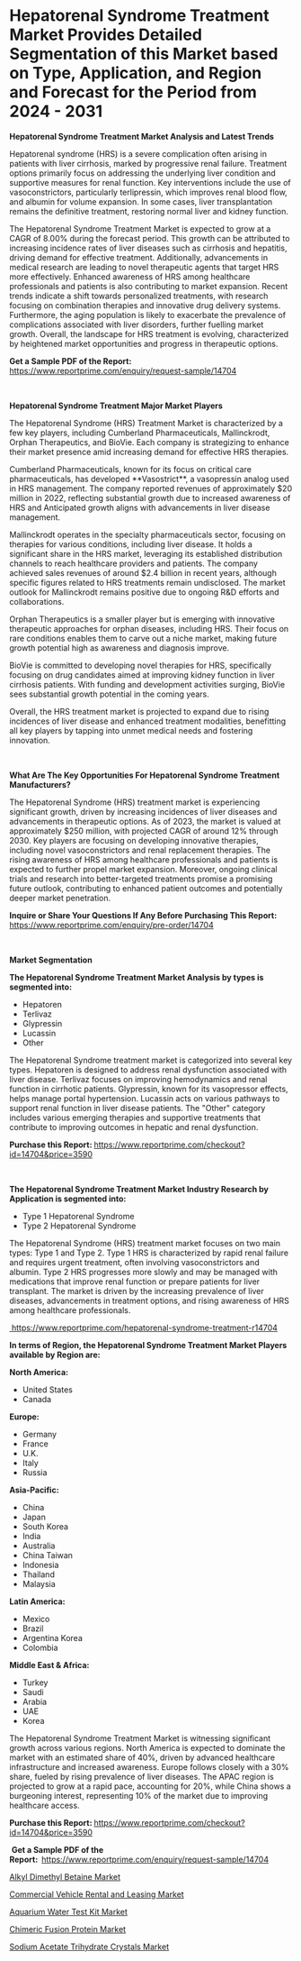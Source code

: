 <p><h1>Hepatorenal Syndrome Treatment Market Provides Detailed Segmentation of this Market based on Type, Application, and Region and Forecast for the Period from 2024 - 2031</h1></p><p><strong>Hepatorenal Syndrome Treatment Market Analysis and Latest Trends</strong></p>
<p><p>Hepatorenal syndrome (HRS) is a severe complication often arising in patients with liver cirrhosis, marked by progressive renal failure. Treatment options primarily focus on addressing the underlying liver condition and supportive measures for renal function. Key interventions include the use of vasoconstrictors, particularly terlipressin, which improves renal blood flow, and albumin for volume expansion. In some cases, liver transplantation remains the definitive treatment, restoring normal liver and kidney function.</p><p>The Hepatorenal Syndrome Treatment Market is expected to grow at a CAGR of 8.00% during the forecast period. This growth can be attributed to increasing incidence rates of liver diseases such as cirrhosis and hepatitis, driving demand for effective treatment. Additionally, advancements in medical research are leading to novel therapeutic agents that target HRS more effectively. Enhanced awareness of HRS among healthcare professionals and patients is also contributing to market expansion. Recent trends indicate a shift towards personalized treatments, with research focusing on combination therapies and innovative drug delivery systems. Furthermore, the aging population is likely to exacerbate the prevalence of complications associated with liver disorders, further fuelling market growth. Overall, the landscape for HRS treatment is evolving, characterized by heightened market opportunities and progress in therapeutic options.</p></p>
<p><strong>Get a Sample PDF of the Report:&nbsp;</strong> <a href="https://www.reportprime.com/enquiry/request-sample/14704?utm_campaign=1133&utm_medium=2&utm_source=Github&utm_content=ia&utm_term=16112024&utm_id=hepatorenal-syndrome-treatment">https://www.reportprime.com/enquiry/request-sample/14704</a></p>
<p>&nbsp;</p>
<p><strong>Hepatorenal Syndrome Treatment Major Market Players</strong></p>
<p><p>The Hepatorenal Syndrome (HRS) Treatment Market is characterized by a few key players, including Cumberland Pharmaceuticals, Mallinckrodt, Orphan Therapeutics, and BioVie. Each company is strategizing to enhance their market presence amid increasing demand for effective HRS therapies.</p><p>Cumberland Pharmaceuticals, known for its focus on critical care pharmaceuticals, has developed **Vasostrict**, a vasopressin analog used in HRS management. The company reported revenues of approximately $20 million in 2022, reflecting substantial growth due to increased awareness of HRS and Anticipated growth aligns with advancements in liver disease management.</p><p>Mallinckrodt operates in the specialty pharmaceuticals sector, focusing on therapies for various conditions, including liver disease. It holds a significant share in the HRS market, leveraging its established distribution channels to reach healthcare providers and patients. The company achieved sales revenues of around $2.4 billion in recent years, although specific figures related to HRS treatments remain undisclosed. The market outlook for Mallinckrodt remains positive due to ongoing R&D efforts and collaborations.</p><p>Orphan Therapeutics is a smaller player but is emerging with innovative therapeutic approaches for orphan diseases, including HRS. Their focus on rare conditions enables them to carve out a niche market, making future growth potential high as awareness and diagnosis improve.</p><p>BioVie is committed to developing novel therapies for HRS, specifically focusing on drug candidates aimed at improving kidney function in liver cirrhosis patients. With funding and development activities surging, BioVie sees substantial growth potential in the coming years.</p><p>Overall, the HRS treatment market is projected to expand due to rising incidences of liver disease and enhanced treatment modalities, benefitting all key players by tapping into unmet medical needs and fostering innovation.</p></p>
<p>&nbsp;</p>
<p><strong>What Are The Key Opportunities For Hepatorenal Syndrome Treatment Manufacturers?</strong></p>
<p><p>The Hepatorenal Syndrome (HRS) treatment market is experiencing significant growth, driven by increasing incidences of liver diseases and advancements in therapeutic options. As of 2023, the market is valued at approximately $250 million, with projected CAGR of around 12% through 2030. Key players are focusing on developing innovative therapies, including novel vasoconstrictors and renal replacement therapies. The rising awareness of HRS among healthcare professionals and patients is expected to further propel market expansion. Moreover, ongoing clinical trials and research into better-targeted treatments promise a promising future outlook, contributing to enhanced patient outcomes and potentially deeper market penetration.</p></p>
<p><strong>Inquire or Share Your Questions If Any Before Purchasing This Report:</strong> <a href="https://www.reportprime.com/enquiry/pre-order/14704?utm_campaign=1133&utm_medium=2&utm_source=Github&utm_content=ia&utm_term=16112024&utm_id=hepatorenal-syndrome-treatment">https://www.reportprime.com/enquiry/pre-order/14704</a></p>
<p>&nbsp;</p>
<p><strong>Market Segmentation</strong></p>
<p><strong>The Hepatorenal Syndrome Treatment Market Analysis by types is segmented into:</strong></p>
<p><ul><li>Hepatoren</li><li>Terlivaz</li><li>Glypressin</li><li>Lucassin</li><li>Other</li></ul></p>
<p><p>The Hepatorenal Syndrome treatment market is categorized into several key types. Hepatoren is designed to address renal dysfunction associated with liver disease. Terlivaz focuses on improving hemodynamics and renal function in cirrhotic patients. Glypressin, known for its vasopressor effects, helps manage portal hypertension. Lucassin acts on various pathways to support renal function in liver disease patients. The "Other" category includes various emerging therapies and supportive treatments that contribute to improving outcomes in hepatic and renal dysfunction.</p></p>
<p><strong>Purchase this Report:&nbsp;</strong><a href="https://www.reportprime.com/checkout?id=14704&price=3590&utm_campaign=1133&utm_medium=2&utm_source=Github&utm_content=ia&utm_term=16112024&utm_id=hepatorenal-syndrome-treatment">https://www.reportprime.com/checkout?id=14704&price=3590</a></p>
<p>&nbsp;</p>
<p><strong>The Hepatorenal Syndrome Treatment Market Industry Research by Application is segmented into:</strong></p>
<p><ul><li>Type 1 Hepatorenal Syndrome</li><li>Type 2 Hepatorenal Syndrome</li></ul></p>
<p><p>The Hepatorenal Syndrome (HRS) treatment market focuses on two main types: Type 1 and Type 2. Type 1 HRS is characterized by rapid renal failure and requires urgent treatment, often involving vasoconstrictors and albumin. Type 2 HRS progresses more slowly and may be managed with medications that improve renal function or prepare patients for liver transplant. The market is driven by the increasing prevalence of liver diseases, advancements in treatment options, and rising awareness of HRS among healthcare professionals.</p></p>
<p><a href="https://www.reportprime.com/hepatorenal-syndrome-treatment-r14704?utm_campaign=1133&utm_medium=2&utm_source=Github&utm_content=ia&utm_term=16112024&utm_id=hepatorenal-syndrome-treatment">&nbsp;https://www.reportprime.com/hepatorenal-syndrome-treatment-r14704</a></p>
<p><strong>In terms of Region, the Hepatorenal Syndrome Treatment Market Players available by Region are:</strong></p>
<p>
    <p> <strong> North America: </strong>
        <ul>
            <li>United States</li>
            <li>Canada</li>
        </ul>
        </p> 
    <p> <strong> Europe: </strong>
        <ul>
            <li>Germany</li>
            <li>France</li>
            <li>U.K.</li>
            <li>Italy</li>
            <li>Russia</li>
        </ul>
        </p> 
    <p> <strong> Asia-Pacific: </strong>
        <ul>
            <li>China</li>
            <li>Japan</li>
            <li>South Korea</li>
            <li>India</li>
            <li>Australia</li>
            <li>China Taiwan</li>
            <li>Indonesia</li>
            <li>Thailand</li>
            <li>Malaysia</li>
        </ul>
        </p> 
    <p> <strong> Latin America: </strong>
        <ul>
            <li>Mexico</li>
            <li>Brazil</li>
            <li>Argentina Korea</li>
            <li>Colombia</li>
        </ul>
        </p> 
    <p> <strong> Middle East & Africa: </strong>
        <ul>
            <li>Turkey</li>
            <li>Saudi</li>
            <li>Arabia</li>
            <li>UAE</li>
            <li>Korea</li>
        </ul>
    </p>
    </p>
<p><p>The Hepatorenal Syndrome Treatment Market is witnessing significant growth across various regions. North America is expected to dominate the market with an estimated share of 40%, driven by advanced healthcare infrastructure and increased awareness. Europe follows closely with a 30% share, fueled by rising prevalence of liver diseases. The APAC region is projected to grow at a rapid pace, accounting for 20%, while China shows a burgeoning interest, representing 10% of the market due to improving healthcare access.</p></p>
<p><strong>Purchase this Report: </strong><a href="https://www.reportprime.com/checkout?id=14704&price=3590&utm_campaign=1133&utm_medium=2&utm_source=Github&utm_content=ia&utm_term=16112024&utm_id=hepatorenal-syndrome-treatment">https://www.reportprime.com/checkout?id=14704&price=3590</a></p>
<p>&nbsp;<strong>Get a Sample PDF of the Report:&nbsp;&nbsp;</strong><a href="https://www.reportprime.com/enquiry/request-sample/14704?utm_campaign=1133&utm_medium=2&utm_source=Github&utm_content=ia&utm_term=16112024&utm_id=hepatorenal-syndrome-treatment">https://www.reportprime.com/enquiry/request-sample/14704</a></p>
<p><strong></strong></p>
<p><p><a href="https://www.linkedin.com/pulse/booming-alkyl-dimethyl-betaine-market-sector-analysis-growth-rgvme?utm_campaign=1133&utm_medium=2&utm_source=Github&utm_content=ia&utm_term=16112024&utm_id=hepatorenal-syndrome-treatment">Alkyl Dimethyl Betaine Market</a></p><p><a href="https://github.com/WillieWoodard/Market-Research-Report-List-7/blob/main/commercial-vehicle-rental-and-leasing-market.md?utm_campaign=1133&utm_medium=2&utm_source=Github&utm_content=ia&utm_term=16112024&utm_id=hepatorenal-syndrome-treatment">Commercial Vehicle Rental and Leasing Market</a></p><p><a href="https://issuu.com/reportprime-2/docs/aquarium-water-test-kit-market-size_e9d90aaa40c0e0?utm_campaign=1133&utm_medium=2&utm_source=Github&utm_content=ia&utm_term=16112024&utm_id=hepatorenal-syndrome-treatment">Aquarium Water Test Kit Market</a></p><p><a href="https://issuu.com/reportprime-2/docs/chimeric-fusion-protein-market-size_9f937efcb037f4?utm_campaign=1133&utm_medium=2&utm_source=Github&utm_content=ia&utm_term=16112024&utm_id=hepatorenal-syndrome-treatment">Chimeric Fusion Protein Market</a></p><p><a href="https://www.linkedin.com/pulse/global-sodium-acetate-trihydrate-crystals-market-explor-2nlne?utm_campaign=1133&utm_medium=2&utm_source=Github&utm_content=ia&utm_term=16112024&utm_id=hepatorenal-syndrome-treatment">Sodium Acetate Trihydrate Crystals Market</a></p></p>